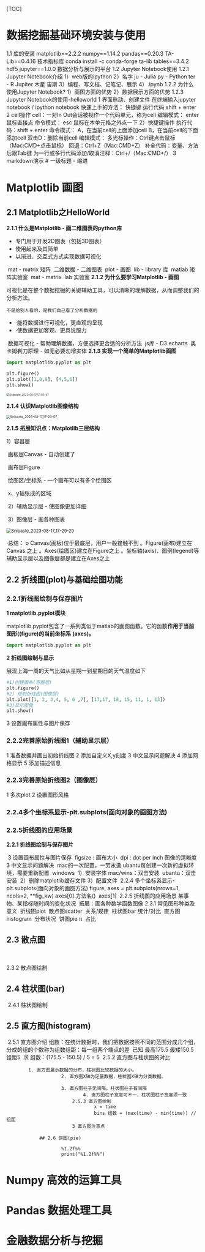 [TOC]

# 数据挖掘基础环境安装与使用

1.1 库的安装
    matplotlib==2.2.2
    numpy==1.14.2
    pandas==0.20.3
    TA-Lib==0.4.16 技术指标库 conda install -c conda-forge ta-lib
    tables==3.4.2 hdf5
    jupyter==1.0.0 数据分析与展示的平台
1.2 Jupyter Notebook使用
    1.2.1 Jupyter Notebook介绍
        1）web版的ipython
        2）名字
        ju - Julia
        py - Python
        ter - R
        Jupiter 木星 宙斯
        3）编程、写文档、记笔记、展示
        4）.ipynb
    1.2.2 为什么使用Jupyter Notebook?
        1）画图方面的优势
        2）数据展示方面的优势
    1.2.3 Jupyter Notebook的使用-helloworld
        1 界面启动、创建文件
            在终端输入jupyter notebook / ipython notebook
            快速上手的方法：
                快捷键
                    运行代码 shift + enter
        2 cell操作
            cell：一对In Out会话被视作一个代码单元，称为cell
            编辑模式：
                enter
                鼠标直接点
            命令模式：
                esc
                鼠标在本单元格之外点一下
            2）快捷键操作
                执行代码：shift + enter
                命令模式：
                A，在当前cell的上面添加cell
                B，在当前cell的下面添加cell
                双击D：删除当前cell
                编辑模式：
                多光标操作：Ctrl键点击鼠标（Mac:CMD+点击鼠标）
                回退：Ctrl+Z（Mac:CMD+Z）
                补全代码：变量、方法后跟Tab键
                为一行或多行代码添加/取消注释：Ctrl+/（Mac:CMD+/）
            3 markdown演示
                #  一级标题
                - 缩进

# Matplotlib 画图



## 2.1 Matplotlib之HelloWorld
 **2.1.1 什么是Matplotlib - 画二维图表的python库**

- 专门用于开发2D图表（包括3D图表）
- 使用起来及其简单
- 以渐进、交互式方式实现数据可视化

​            mat - matrix 矩阵
​                二维数据 - 二维图表
​            plot - 画图
​            lib - library 库
​            matlab 矩阵实验室
​                mat - matrix
​                lab 实验室
**2.1.2 为什么要学习Matplotlib - 画图**

可视化是在整个数据挖掘的关键辅助工具，可以清晰的理解数据，从而调整我们的分析方法。

`不是给别人看的，是我们自己看了分析数据的`

- ·能将数据进行可视化，更直观的呈现
- ·使数据更加客观、更具说服力

​            数据可视化 - 帮助理解数据，方便选择更合适的分析方法
​            js库 - D3 echarts
​            奥卡姆剃刀原理 - 如无必要勿增实体
**2.1.3 实现一个简单的Matplotlib画图**

```python
import matplotlib.pyplot as plt

plt.figure()
plt.plot([1,0,9], [4,5,6])
plt.show()
```



<div><img src=".\img\data_mining\Snipaste_2023-08-17_17-03-41.png" alt="Snipaste_2023-08-17_17-03-41" style="zoom:50%;" /></div>



**2.1.4 认识Matplotlib图像结构**

<div><img src="img\data_mining\Snipaste_2023-08-17_17-20-07.png" alt="Snipaste_2023-08-17_17-20-07" style="zoom:60%;" /></div>

**2.1.5 拓展知识点：Matplotlib三层结构**

1）容器层

​		画板层Canvas - 自动创建了

​		画布层Figure

​		绘图区/坐标系 - 一个画布可以有多个绘图区

​            x、y轴张成的区域

​			2）辅助显示层 - 使图像更加详细

​			3）图像层 - 画各种图表

<div><img src="D:\PythonClub\note\img\data_mining\Snipaste_2023-08-17_17-29-29.png" alt="Snipaste_2023-08-17_17-29-29" style="zoom:80%;" /></div>

·总结：
o Canvas(画板)位于最底层，用户一般接触不到
。Figure(画布)建立在Canvas.之上
。Axes(绘图区)建立在Figure之上
。坐标轴(axis)、图例(legend)等辅助显示层以及图像层都是建立在Axes之上



 ## 2.2 折线图(plot)与基础绘图功能



### 2.2.1折线图绘制与保存图片

**1 matplotlib.pyplot模块**

matplotlib.pyplot包含了一系列类似于matlab的画图函数。它的函数**作用于当前图形((figure)的当前坐标系**
**(axes)。**

```python
import matplotlib.pyplot as plt
```

**2 折线图绘制与显示**

展现上海一周的天气比如从星期一到星期日的天气温度如下

```python
#1)创建画布(容器层)
plt.figure()
#2) 绘制折线图(图像层)
plt.plot([1, 2, 3,4, 5, 6 ,7], [17,17, 18, 15, 11, 1, 13])
#3)显示图像
plt.show()
```



3 设置画布属性与图片保存



### 2.2.2完善原始折线图1（辅助显示层）

1 准备数据并画出初始折线图
2 添加自定义X,y刻度
3 中文显示问题解决
4 添加网格显示
5 添加描述信息

### 2.2.3完善原始折线图2（图像层）

1 多次plot
2 设置图形风格

### 2.2.4多个坐标系显示-plt.subplots(面向对象的画图方法)

### 2.2.5折线图的应用场景



**2.2.1 折线图绘制与保存图片**

​            3 设置画布属性与图片保存
​                figsize : 画布大小
​                dpi : dot per inch 图像的清晰度
​            3 中文显示问题解决
​                mac的一次配置，一劳永逸
​                ubantu每创建一次新的虚拟环境，需要重新配置
​                windows
​                1）安装字体
​                    mac/wins：双击安装
​                    ubantu：双击安装
​                2）删除matplotlib缓存文件
​                3）配置文件
​        2.2.4 多个坐标系显示-plt.subplots(面向对象的画图方法)
​            figure, axes = plt.subplots(nrows=1, ncols=2, **fig_kw)
​            axes[0].方法名()
​            axes[1]
​        2.2.5 折线图的应用场景
​            某事物、某指标随时间的变化状况
​            拓展：画各种数学函数图像
2.3.1 常见图形种类及意义
​    折线图plot
​    散点图scatter
​        关系/规律
​    柱状图bar
​        统计/对比
​    直方图histogram
​        分布状况
​    饼图pie π
​        占比

## 2.3 散点图

​    

2.3.2 散点图绘制



##     2.4 柱状图(bar)

​        2.4.1 柱状图绘制
   ##  2.5 直方图(histogram)

​        2.5.1 直方图介绍
​            组数：在统计数据时，我们把数据按照不同的范围分成几个组，分成的组的个数称为组数
​            组距：每一组两个端点的差
​            已知 最高175.5 最矮150.5 组距5
​            求 组数：(175.5 - 150.5) / 5 = 5
​        2.5.2 直方图与柱状图的对比

            1. 直方图展示数据的分布，柱状图比较数据的大小。
                        2. 直方图X轴为定量数据，柱状图X轴为分类数据。
            
                        3. 直方图柱子无间隔，柱状图柱子有间隔
                                4. 直方图柱子宽度可不一，柱状图柱子宽度须一致
                            2.5.3 直方图绘制
                                    x = time
                                    bins 组数 = (max(time) - min(time)) // 组距
                            3 直方图注意点
            
                ## 2.6 饼图(pie)
                
                ​        %1.2f%%
                ​        print("%1.2f%%")

# Numpy 高效的运算工具



#  Pandas 数据处理工具



# 金融数据分析与挖掘





